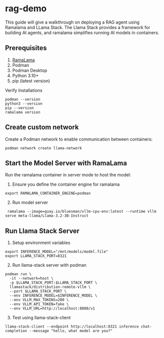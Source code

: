# rag-demo
This guide will give a walkthrough on deploying a RAG agent using Ramalama and LLama Stack. The Llama Stack provides a framework 
for building AI agents, and ramalama simplifies running AI models in containers.

## Prerequisites

1. [RamaLama](https://github.com/containers/ramalama?tab=readme-ov-file#install)
2. Podman 
3. Podman Desktop
4. Python 3.10+
5. pip (latest version)

Verify Installations

```
podman --version
python3 --version
pip --version
ramalama version
```

## Create custom network

Create a Podman network to enable communication between containers:
```commandline
podman network create llama-network
```

## Start the Model Server with RamaLama 
Run the ramalama container in server mode to host the model:

1. Ensure you define the container engine for ramalama 
```commandline
export RAMALAMA_CONTAINER_ENGINE=podman
```

2. Run model server 
```commandline
 ramalama --image=quay.io/bluesman/vllm-cpu-env:latest --runtime vllm serve meta-llama/Llama-3.2-3B-Instruct
```

## Run Llama Stack Server

1. Setup environment variables
```commandline
export INFERENCE_MODEL="/mnt/models/model.file"
export LLAMA_STACK_PORT=8321
```

2. Run llama-stack server with podman

```commandline
podman run \
  -it --network=host \
  -p $LLAMA_STACK_PORT:$LLAMA_STACK_PORT \
  llamastack/distribution-remote-vllm \
  --port $LLAMA_STACK_PORT \
  --env INFERENCE_MODEL=$INFERENCE_MODEL \
  --env VLLM_MAX_TOKENS=200 \
  --env VLLM_API_TOKEN=fake \
  --env VLLM_URL=http://localhost:8080/v1 
```

3. Test using llama-stack-client

```commandline
llama-stack-client --endpoint http://localhost:8321 inference chat-completion --message "hello, what model are you?"

```